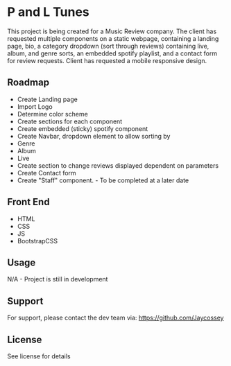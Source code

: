 # P and L Tunes

This project is being created for a Music Review company. The client has requested multiple components on a static webpage, containing a landing page, bio, a category dropdown (sort through reviews) containing live, album, and genre sorts, an embedded spotify playlist, and a contact form for review requests. Client has requested a mobile responsive design.

## Roadmap

- Create Landing page
- Import Logo
- Determine color scheme
- Create sections for each component
- Create embedded (sticky) spotify component
- Create Navbar, dropdown element to allow sorting by
- Genre
- Album
- Live
- Create section to change reviews displayed dependent on parameters
- Create Contact form
- Create "Staff" component. - To be completed at a later date

## Front End

- HTML
- CSS
- JS
- BootstrapCSS

## Usage

N/A - Project is still in development

## Support

For support, please contact the dev team via: https://github.com/Jaycossey

## License

See license for details
